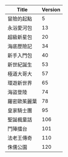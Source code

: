 |Title|Version|
|----|----|
|冒險的起點|5|
|永浴愛河包|13|
|超級新星包|20|
|海底歷險記|34|
|新手入門包|40|
|新世紀誕生|53|
|極道大哥大|57|
|環遊新世界|65|
|海盜登陸|74|
|羅密歐茱麗葉|78|
|皇家騎士團|95|
|聖誕楓童話|106|
|鬥陣擂台|101|
|法老王傳奇|110|
|侏儒公園|120|
